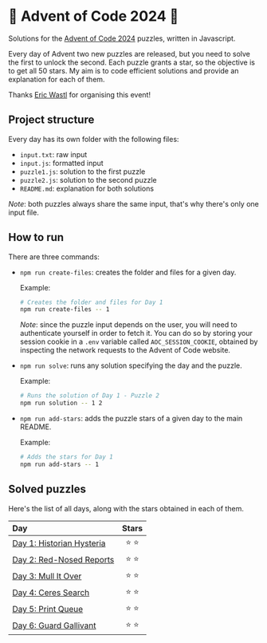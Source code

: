 # 🌲 Advent of Code 2024 🌲

Solutions for the [Advent of Code 2024](https://adventofcode.com/2024) puzzles, written in Javascript.

Every day of Advent two new puzzles are released, but you need to solve the first to unlock the second. Each puzzle grants a star, so the objective is to get all 50 stars. My aim is to code efficient solutions and provide an explanation for each of them.

Thanks [Eric Wastl](https://twitter.com/ericwastl) for organising this event!

## Project structure

Every day has its own folder with the following files:

-   `input.txt`: raw input
-   `input.js`: formatted input
-   `puzzle1.js`: solution to the first puzzle
-   `puzzle2.js`: solution to the second puzzle
-   `README.md`: explanation for both solutions

_Note_: both puzzles always share the same input, that's why there's only one input file.

## How to run

There are three commands:

-   `npm run create-files`: creates the folder and files for a given day.

    Example:

    ```sh
    # Creates the folder and files for Day 1
    npm run create-files -- 1
    ```

    _Note_: since the puzzle input depends on the user, you will need to authenticate yourself in order to fetch it. You can do so by storing your session cookie in a `.env` variable called `AOC_SESSION_COOKIE`, obtained by inspecting the network requests to the Advent of Code website.

-   `npm run solve`: runs any solution specifying the day and the puzzle.

    Example:

    ```sh
    # Runs the solution of Day 1 - Puzzle 2
    npm run solution -- 1 2
    ```

-   `npm run add-stars`: adds the puzzle stars of a given day to the main README.

    Example:

    ```sh
    # Adds the stars for Day 1
    npm run add-stars -- 1
    ```

## Solved puzzles

Here's the list of all days, along with the stars obtained in each of them.

| Day                                 |  Stars  |
| :---------------------------------- | :-----: |
| [Day 1: Historian Hysteria](./day1) | ⭐️ ⭐️ |
| [Day 2: Red-Nosed Reports](./day2)  | ⭐️ ⭐️ |
| [Day 3: Mull It Over](./day3)       | ⭐️ ⭐️ |
| [Day 4: Ceres Search](./day4)       | ⭐️ ⭐️ |
| [Day 5: Print Queue](./day5)        | ⭐️ ⭐️ |
| [Day 6: Guard Gallivant](./day6)    | ⭐️ ⭐️ |
